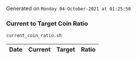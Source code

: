 Generated on `Monday 04-October-2021 at 01:25:50`

### Current to Target Coin Ratio
`current_coin_ratio.sh`

Date|Current|Target|Ratio
---|---|---|---
